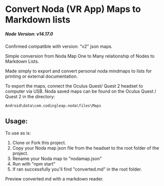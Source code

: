 # Convert Noda (VR App) Maps to Markdown lists

##### Node Version: v14.17.0

Confirmed compatible with version: "v2" json maps.

Simple conversion from Noda Map One to Many relationship of Nodes to Markdown Lists.

Made simply to export and convert personal noda mindmaps to lists for printing or external documentation.

To export the maps, connect the Oculus Quest/ Quest 2 headset to computer via USB.
Noda saved maps can be found on the Oculus Quest / Quest 2 in the directory:

```Android\data\com.codingleap.noda\files\Maps```

## Usage:

To use as is:

1. Clone or Fork this project.
2. Copy your Noda map json file from the headset to the root folder of the project.
3. Rename your Noda map to "nodamap.json"
4. Run with "npm start"
5. If ran successfully you'll find "converted.md" in the root folder.

Preview converted.md with a markdown reader.
